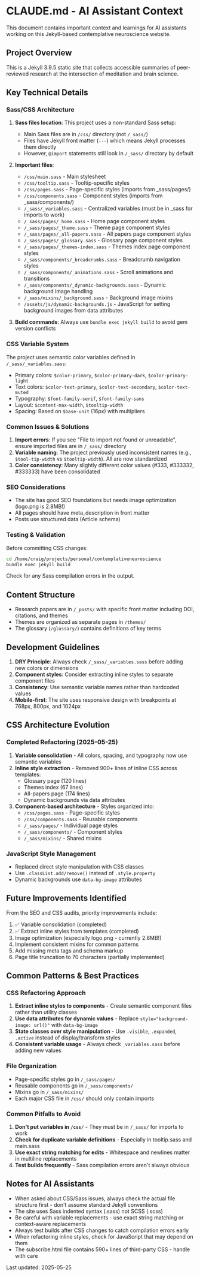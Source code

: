 # CLAUDE.md - AI Assistant Context

This document contains important context and learnings for AI assistants working on this Jekyll-based contemplative neuroscience website.

## Project Overview

This is a Jekyll 3.9.5 static site that collects accessible summaries of peer-reviewed research at the intersection of meditation and brain science.

## Key Technical Details

### Sass/CSS Architecture

1. **Sass files location**: This project uses a non-standard Sass setup:
   - Main Sass files are in `/css/` directory (not `/_sass/`)
   - Files have Jekyll front matter (`---`) which means Jekyll processes them directly
   - However, `@import` statements still look in `/_sass/` directory by default

2. **Important files**:
   - `/css/main.sass` - Main stylesheet
   - `/css/tooltip.sass` - Tooltip-specific styles
   - `/css/pages.sass` - Page-specific styles (imports from _sass/pages/)
   - `/css/components.sass` - Component styles (imports from _sass/components/)
   - `/_sass/_variables.sass` - Centralized variables (must be in _sass for imports to work)
   - `/_sass/pages/_home.sass` - Home page component styles
   - `/_sass/pages/_theme.sass` - Theme page component styles
   - `/_sass/pages/_all-papers.sass` - All papers page component styles
   - `/_sass/pages/_glossary.sass` - Glossary page component styles
   - `/_sass/pages/_themes-index.sass` - Themes index page component styles
   - `/_sass/components/_breadcrumbs.sass` - Breadcrumb navigation styles
   - `/_sass/components/_animations.sass` - Scroll animations and transitions
   - `/_sass/components/_dynamic-backgrounds.sass` - Dynamic background image handling
   - `/_sass/mixins/_background.sass` - Background image mixins
   - `/assets/js/dynamic-backgrounds.js` - JavaScript for setting background images from data attributes

3. **Build commands**: Always use `bundle exec jekyll build` to avoid gem version conflicts

### CSS Variable System

The project uses semantic color variables defined in `/_sass/_variables.sass`:
- Primary colors: `$color-primary`, `$color-primary-dark`, `$color-primary-light`
- Text colors: `$color-text-primary`, `$color-text-secondary`, `$color-text-muted`
- Typography: `$font-family-serif`, `$font-family-sans`
- Layout: `$content-max-width`, `$tooltip-width`
- Spacing: Based on `$base-unit` (16px) with multipliers

### Common Issues & Solutions

1. **Import errors**: If you see "File to import not found or unreadable", ensure imported files are in `/_sass/` directory
2. **Variable naming**: The project previously used inconsistent names (e.g., `$tool-tip-width` vs `$tooltip-width`). All are now standardized
3. **Color consistency**: Many slightly different color values (#333, #333332, #333333) have been consolidated

### SEO Considerations

- The site has good SEO foundations but needs image optimization (logo.png is 2.8MB!)
- All pages should have meta_description in front matter
- Posts use structured data (Article schema) 

### Testing & Validation

Before committing CSS changes:
```bash
cd /home/craig/projects/personal/contemplativeneuroscience
bundle exec jekyll build
```

Check for any Sass compilation errors in the output.

## Content Structure

- Research papers are in `/_posts/` with specific front matter including DOI, citations, and themes
- Themes are organized as separate pages in `/themes/`
- The glossary (`/glossary/`) contains definitions of key terms

## Development Guidelines

1. **DRY Principle**: Always check `/_sass/_variables.sass` before adding new colors or dimensions
2. **Component styles**: Consider extracting inline styles to separate component files
3. **Consistency**: Use semantic variable names rather than hardcoded values
4. **Mobile-first**: The site uses responsive design with breakpoints at 768px, 800px, and 1024px

## CSS Architecture Evolution

### Completed Refactoring (2025-05-25)
1. **Variable consolidation** - All colors, spacing, and typography now use semantic variables
2. **Inline style extraction** - Removed 900+ lines of inline CSS across templates:
   - Glossary page (120 lines)
   - Themes index (67 lines)
   - All-papers page (174 lines)
   - Dynamic backgrounds via data attributes
3. **Component-based architecture** - Styles organized into:
   - `/css/pages.sass` - Page-specific styles
   - `/css/components.sass` - Reusable components
   - `/_sass/pages/` - Individual page styles
   - `/_sass/components/` - Component styles
   - `/_sass/mixins/` - Shared mixins

### JavaScript Style Management
- Replaced direct style manipulation with CSS classes
- Use `.classList.add/remove()` instead of `.style.property`
- Dynamic backgrounds use `data-bg-image` attributes

## Future Improvements Identified

From the SEO and CSS audits, priority improvements include:
1. ✅ Variable consolidation (completed)
2. ✅ Extract inline styles from templates (completed)
3. Image optimization (especially logo.png - currently 2.8MB!)
4. Implement consistent mixins for common patterns
5. Add missing meta tags and schema markup
6. Page title truncation to 70 characters (partially implemented)

## Common Patterns & Best Practices

### CSS Refactoring Approach
1. **Extract inline styles to components** - Create semantic component files rather than utility classes
2. **Use data attributes for dynamic values** - Replace `style="background-image: url()"` with `data-bg-image`
3. **State classes over style manipulation** - Use `.visible`, `.expanded`, `.active` instead of display/transform styles
4. **Consistent variable usage** - Always check `_variables.sass` before adding new values

### File Organization
- Page-specific styles go in `/_sass/pages/`
- Reusable components go in `/_sass/components/`
- Mixins go in `/_sass/mixins/`
- Each major CSS file in `/css/` should only contain imports

### Common Pitfalls to Avoid
1. **Don't put variables in `/css/`** - They must be in `/_sass/` for imports to work
2. **Check for duplicate variable definitions** - Especially in tooltip.sass and main.sass
3. **Use exact string matching for edits** - Whitespace and newlines matter in multiline replacements
4. **Test builds frequently** - Sass compilation errors aren't always obvious

## Notes for AI Assistants

- When asked about CSS/Sass issues, always check the actual file structure first - don't assume standard Jekyll conventions
- The site uses Sass indented syntax (.sass) not SCSS (.scss)
- Be careful with variable replacements - use exact string matching or context-aware replacements
- Always test builds after CSS changes to catch compilation errors early
- When refactoring inline styles, check for JavaScript that may depend on them
- The subscribe.html file contains 590+ lines of third-party CSS - handle with care

Last updated: 2025-05-25